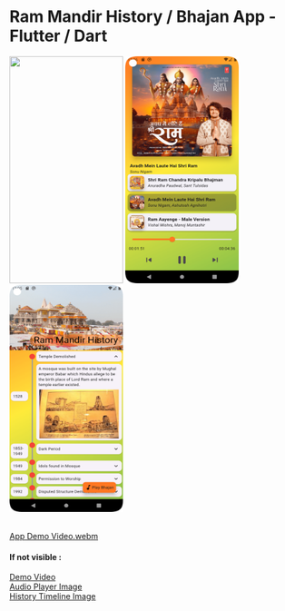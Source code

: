 
# Ram Mandir History / Bhajan App - Flutter / Dart

<div>
  <img src="https://github.com/aadarsh-mca/Public-Projects/blob/master/ram-mandir-history_Flutter/demo/sDemoC.gif" width="200" height="400"/>
  <img src="https://github.com/aadarsh-mca/Public-Projects/blob/master/ram-mandir-history_Flutter/demo/audio-player-screen.png" width="200" height="400"/>
  <img src="https://github.com/aadarsh-mca/Public-Projects/blob/master/ram-mandir-history_Flutter/demo/timeline_screen.png" width="200" height="400"/>
</div>
<br>

[App Demo Video.webm](https://github.com/aadarsh-mca/Public-Projects/assets/114849585/d2898e1e-9f02-4f71-af49-55ae5355055b)

#### If not visible :
[Demo Video](https://drive.google.com/file/d/1dc7xcIWAYwvSLeGTKRO161qNtZ8YHos9/view?usp=sharing)
<br>
[Audio Player Image](https://drive.google.com/file/d/1F5e6D0wRrYlBUwnQxid4T__Wnk-uta89/view?usp=drive_link)
<br>
[History Timeline Image](https://drive.google.com/file/d/1lvXKLoUrX8OpbHg0VND72Ugc0Xy5VN4c/view?usp=sharing)


